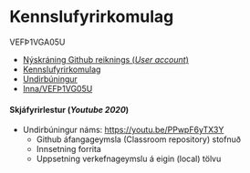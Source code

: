 # Kennslufyrirkomulag
VEFÞ1VGA05U

* [Nýskráning Github reiknings (_User account_)](https://github.com/vefgrunnur/21H/wiki/N%C3%BDskr%C3%A1ning-%C3%A1-Github)
* [Kennslufyrirkomulag](https://github.com/vefgrunnur/21H/wiki/Kennslufyrirkomulag)
* [Undirbúningur](https://github.com/vefgrunnur/21H/wiki/Undirbuningur)
* [Inna/VEFÞ1VG05U](https://github.com/vefgrunnur/21H/wiki/Inna)

#### Skjáfyrirlestur (_Youtube 2020_)

* Undirbúningur náms: https://youtu.be/PPwpF6yTX3Y
  * Github áfangageymsla (Classroom repository) stofnuð 
  * Innsetning forrita
  * Uppsetning verkefnageymslu á eigin (local) tölvu


